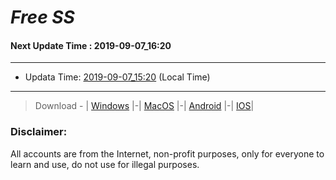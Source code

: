 
# *Free SS*

#### Next Update Time : 2019-09-07_16:20

---
* Updata Time: [2019-09-07_15:20](https://github.com/Geek-007/free-SS/blob/master/2019-09-07_15:20_FreeSS.txt) (Local Time)
---

> Download - | [Windows](https://github.com/shadowsocks/shadowsocks-windows/releases) |-| [MacOS](https://github.com/shadowsocks/shadowsocks-iOS/releases) |-| [Android](https://github.com/shadowsocks/shadowsocks-android/releases) |-| [IOS](https://itunes.apple.com/us/)|

### Disclaimer:
All accounts are from the Internet, non-profit purposes, only for everyone to learn and use, do not use for illegal purposes.
<br>
